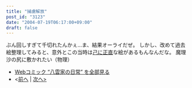 ```yaml
---
title: "捕虜解放"
post_id: "3123"
date: "2004-07-19T06:17:00+09:00"
draft: false
---
```



ぶん回しすぎて千切れたんかぇ…ま、結果オーライだぜ。 しかし、改めて過去絵整理してみると、意外とこの当時は[己に正直](/tag/facesitting)な絵があるもんなんだな。 魔理沙の尻に敷かれたい（物理）

  * [Webコミック “八雲家の日常” を全部見る](/tag/yakumo-family?order=ASC)
  * <[前へ](/3122) | [次へ>](/3124)
